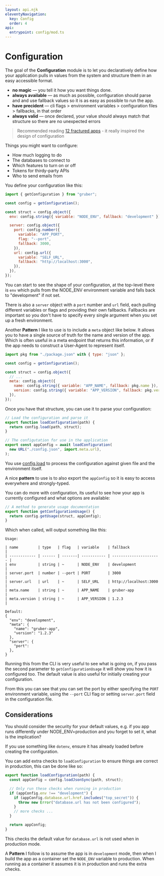 ```yaml
---
layout: api.njk
eleventyNavigation:
  key: Config
  order: 4
api:
  entrypoint: config/mod.ts
---
```


# Configuration

The goal of the **Configuration** module is to let you declaratively define how your application pulls in values from the system and structure them in an easy accessible format.

- **no magic** — you tell it how you want things done.
- **always available** — as much as possible, configuration should parse and and use fallback values so it is as easy as possible to run the app.
- **have precident** — cli flags > environment variables > configuration files > fallbacks, in that order
- **always valid** — once declared, your value should always match that structure so there are no unexpected errors

> Recommended reading [12 fractured apps](https://medium.com/@kelseyhightower/12-fractured-apps-1080c73d481c) - it really inspired the design of configuration

Things you might want to configure:

- How much logging to do
- The databases to connect to
- Which features to turn on or off
- Tokens for thirdy-party APIs
- Who to send emails from

You define your configuration like this:

```js
import { getConfiguration } from "gruber";

const config = getConfiguration();

const struct = config.object({
  env: config.string({ variable: "NODE_ENV", fallback: "development" }),

  server: config.object({
    port: config.number({
      variable: "APP_PORT",
      flag: "--port",
      fallback: 3000,
    }),
    url: config.url({
      variable: "SELF_URL",
      fallback: "http://localhost:3000",
    }),
  }),
});
```

You can start to see the shape of your configuration, at the top-level there is `env` which pulls from the NODE_ENV environment variable and falls back to "development" if not set.

There is also a `server` object with a `port` number and `url` field, each pulling different variables or flags and providing their own fallbacks. Fallbacks are important so you don't have to specify every single argument when you set up a fresh environment.

Another **Pattern** I like to use is to include a `meta` object like below. It allows you to have a single source of truth for the name and version of the app. Which is often useful in a meta endpoint that returns this information, or if the app needs to construct a User-Agent to represent itself.

```js
import pkg from "./package.json" with { type: "json" };

const config = getConfiguration();

const struct = config.object({
  // ...
  meta: config.object({
    name: config.string({ variable: "APP_NAME", fallback: pkg.name }),
    version: config.string({ variable: "APP_VERSION", fallback: pkg.version }),
  }),
});
```

Once you have that structure, you can use it to parse your configuration:

```js
// Load the configuration and parse it
export function loadConfiguration(path) {
  return config.load(path, struct);
}

// The configutation for use in the application
export const appConfig = await loadConfiguration(
  new URL("./config.json", import.meta.url),
);
```

You use [config.load](#configuration-load) to process the configuration against given file and the environment itself.

A nice **pattern** to use is to also export the `appConfig` so it is easy to access everywhere and strongly-typed.

You can do more with configuration, its useful to see how your app is currently configured and what options are available:

```js
// A method to generate usage documentation
export function getConfigurationUsage() {
  return config.getUsage(struct, appConfig);
}
```

Which when called, will output something like this:

```
Usage:

| name         | type   | flag   | variable    | fallback               |
| ------------ | ------ | -------| ----------- | ---------------------- |
| env          | string | ~      | NODE_ENV    | development            |
| server.port  | number | --port | PORT        | 3000                   |
| server.url   | url    | ~      | SELF_URL    | http://localhost:3000  |
| meta.name    | string | ~      | APP_NAME    | gruber-app             |
| meta.version | string | ~      | APP_VERSION | 1.2.3                  |

Default:
{
  "env": "development",
  "meta": {
    "name": "gruber-app",
    "version": "1.2.3"
  },
  "server": {
    "port":
  },
}
```

Running this from the CLI is very useful to see what is going on,
if you pass the second parameter to `getConfigurationUsage` it will show you how it is configured too.
The default value is also useful for initially creating your configuration.

From this you can see that you can set the port by either specifying the `PORT` environment variable, using the `--port` CLI flag or setting `server.port` field in the configuration file.

## Considerations

You should consider the security for your default values,
e.g. if you app runs differently under NODE_ENV=production
and you forget to set it, what is the implication?

If you use something like `dotenv`, ensure it has already loaded before creating the configuration.

You can add extra checks to `loadConfiguration` to ensure things are correct in production,
this can be done like so:

```js
export function loadConfiguration(path) {
  const appConfig = config.loadJsonSync(path, struct);

  // Only run these checks when running in production
  if (appConfig.env !== "development") {
    if (appConfig.database.url.href.includes("top_secret")) {
      throw new Error("database.url has not been configured");
    }
    // more checks ...
  }

  return appConfig;
}
```

This checks the default value for `database.url` is not used when in production mode.

A **Pattern** I follow is to assume the app is in `development` mode,
then when I build the app as a container set the `NODE_ENV` variable to production.
When running as a container it assumes it is in production and runs the extra checks.
